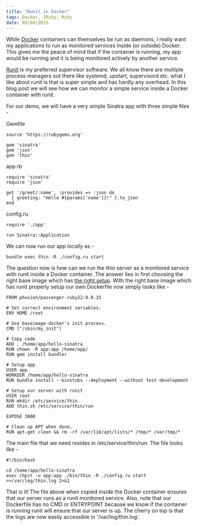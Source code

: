```yaml
---
title: "Runit in Docker"
tags: Docker, JRuby, Ruby
date: 05/04/2015
---
```


While [Docker](http://docker.io) containers can themselves be run as daemons, I really want my applications to run as monitored services inside (or outside) Docker. This gives me the peace of mind that if the container is running, my app would be running and it is being monitored actively by another service.

[Runit](http://smarden.org/runit/) is my preferred supervisor software. We all know there are multiple process managers out there like systemd, upstart, supervisord etc. what I like about runit is that is super simple and has hardly any overhead. In this blog post we will see how we can monitor a simple service inside a Docker container with runit.

For our demo, we will have a very simple Sinatra app with three simple files -

Gemfile

    source 'https://rubygems.org'

    gem 'sinatra'
    gem 'json'
    gem 'thin'

app.rb

    require 'sinatra'
    require 'json'

    get '/greet/:name', :provides => :json do
      { greeting: "Hello #{params['name']}!" }.to_json
    end


config.ru

    require './app'

    run Sinatra::Application

We can now run our app locally as -

    bundle exec thin -R ./config.ru start

The question now is how can we run the thin server as a monitored service with runit inside a Docker container. The answer lies in first choosing the right base image which has [the right setup](http://phusion.github.io/baseimage-docker/). With the right base image which has runit properly setup our own Dockerfile now simply looks like -

    FROM phusion/passenger-ruby22:0.9.15

    # Set correct environment variables.
    ENV HOME /root

    # Use baseimage-docker's init process.
    CMD ["/sbin/my_init"]

    # Copy code
    ADD . /home/app/hello-sinatra
    RUN chown -R app:app /home/app/
    RUN gem install bundler

    # Setup app
    USER app
    WORKDIR /home/app/hello-sinatra
    RUN bundle install --binstubs --deployment --without test development

    # Setup our server with runit
    USER root
    RUN mkdir /etc/service/thin
    ADD thin.sh /etc/service/thin/run

    EXPOSE 3000

    # Clean up APT when done.
    RUN apt-get clean && rm -rf /var/lib/apt/lists/* /tmp/* /var/tmp/*

The main file that we need resides in /etc/service/thin/run. The file looks like -

    #!/bin/bash

    cd /home/app/hello-sinatra
    exec chpst -u app:app ./bin/thin -R ./config.ru start >>/var/log/thin.log 2>&1


That is it! The file above when copied inside the Docker container ensures that our server runs as a runit monitored service. Also, note that our Dockerfile has no CMD or ENTRYPOINT because we know if the container is running runit will ensure that our server is up. The cherry on top is that the logs are now easily accessible in '/var/log/thin.log'.
